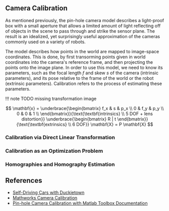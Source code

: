 ## Camera Calibration

As mentioned previously, the pin-hole camera model describes a light-proof box with a small aperture that allows a limited amount of light
reflecting off of objects in the scene to pass through and strike the sensor plane. The result is an idealized, yet surprisingly useful approximation
of the cameras commonly used on a variety of robots.

The model describes how points in the world are mapped to image-space coordinates. This is done, by first transorming points given in
world coordinates into the camera's reference frame, and then projecting the points onto the image plane. 
In order to use this model, we need to know its parameters, such as the focal length $f$ and skew $s$ of the camera (intrinsic parameters),
and its pose relative to the frame of the world or the robot (extrinsic parameters). Calibration refers to the process of estimating these parameters.


!!! note
    TODO missing transformation image

$$
\mathbf{x} = \underbrace{\begin{bmatrix} 
      f_x & s & p_x \\
      0   & f_y & p_y \\
      0   & 0   & 1 \\
     \end{bmatrix}}{\text{\textbf{intrinsics} \\ 5 DOF + lens distortion}}
     \underbrace{\begin{bmatrix}
      R | t
     \end{bmatrix}}{\text{\textbf{extrinsics} \\ 6 DOF}}
     \mathbf{X} = P \mathbf{X}
$$

### Calibration via Direct Linear Transformation

### Calibration as an Optimization Problem

### Homographies and Homography Estimation

## References

- [Self-Driving Cars with Duckietown]()
- [Mathworks Camera Calibration](https://de.mathworks.com/help/vision/ug/camera-calibration.html)
- [Pin-hole Camera Calibration with Matlab Toolbox Documentation](http://www.vision.caltech.edu/bouguetj/calib_doc/)
